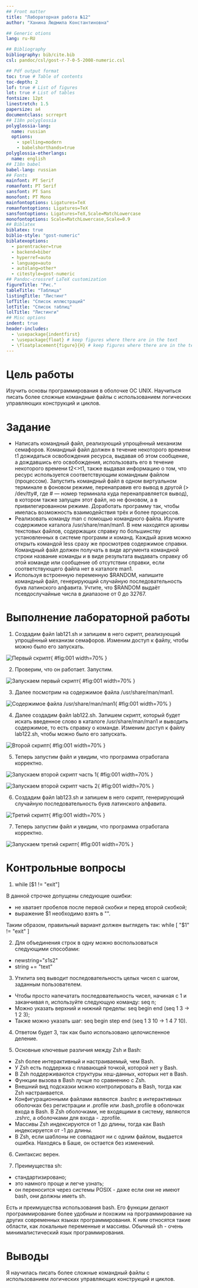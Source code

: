 ```yaml
---
## Front matter
title: "Лабораторная работа №12"
author: "Ханина Людмила Константиновна"

## Generic otions
lang: ru-RU

## Bibliography
bibliography: bib/cite.bib
csl: pandoc/csl/gost-r-7-0-5-2008-numeric.csl

## Pdf output format
toc: true # Table of contents
toc-depth: 2
lof: true # List of figures
lot: true # List of tables
fontsize: 12pt
linestretch: 1.5
papersize: a4
documentclass: scrreprt
## I18n polyglossia
polyglossia-lang:
  name: russian
  options:
	- spelling=modern
	- babelshorthands=true
polyglossia-otherlangs:
  name: english
## I18n babel
babel-lang: russian
## Fonts
mainfont: PT Serif
romanfont: PT Serif
sansfont: PT Sans
monofont: PT Mono
mainfontoptions: Ligatures=TeX
romanfontoptions: Ligatures=TeX
sansfontoptions: Ligatures=TeX,Scale=MatchLowercase
monofontoptions: Scale=MatchLowercase,Scale=0.9
## Biblatex
biblatex: true
biblio-style: "gost-numeric"
biblatexoptions:
  - parentracker=true
  - backend=biber
  - hyperref=auto
  - language=auto
  - autolang=other*
  - citestyle=gost-numeric
## Pandoc-crossref LaTeX customization
figureTitle: "Рис."
tableTitle: "Таблица"
listingTitle: "Листинг"
lofTitle: "Список иллюстраций"
lotTitle: "Список таблиц"
lolTitle: "Листинги"
## Misc options
indent: true
header-includes:
  - \usepackage{indentfirst}
  - \usepackage{float} # keep figures where there are in the text
  - \floatplacement{figure}{H} # keep figures where there are in the text
---
```


# Цель работы

Изучить основы программирования в оболочке ОС UNIX. Научиться писать более сложные командные файлы с использованием логических управляющих конструкций и циклов.

# Задание

* Написать командный файл, реализующий упрощённый механизм семафоров. Командный файл должен в течение некоторого времени t1 дожидаться освобождения ресурса, выдавая об этом сообщение, а дождавшись его освобождения, использовать его в течение некоторого времени t2<>t1, также выдавая информацию о том, что ресурс используется соответствующим командным файлом (процессом). Запустить командный файл в одном виртуальном терминале в фоновом режиме, перенаправив его вывод в другой (> /dev/tty#, где # — номер терминала куда перенаправляется вывод), в котором также запущен этот файл, но не фоновом, а в привилегированном режиме. Доработать программу так, чтобы имелась возможность взаимодействия трёх и более процессов.
* Реализовать команду man с помощью командного файла. Изучите содержимое каталога /usr/share/man/man1. В нем находятся архивы текстовых файлов, содержащих справку по большинству установленных в системе программ и команд. Каждый архив можно открыть командой less сразу же просмотрев содержимое справки. Командный файл должен получать в виде аргумента командной строки название команды и в виде результата выдавать справку об этой команде или сообщение об отсутствии справки, если соответствующего файла нет в каталоге man1.
* Используя встроенную переменную $RANDOM, напишите командный файл, генерирующий случайную последовательность букв латинского алфавита. Учтите, что $RANDOM выдаёт псевдослучайные числа в диапазоне от 0 до 32767.

# Выполнение лабораторной работы

1. Cоздадим файл lab121.sh и запишем в него скрипт, реализующий упрощённый механизм семафоров. Изменим доступ к файлу, чтобы можно было его запускать.

![Первый скрипт](image/1.1.png){ #fig:001 width=70% }

2. Проверим, что он работает. Запустим.  

![Запускаем первый скрипт](image/1.2.png){ #fig:001 width=70% }

3. Далее посмотрим на содержимое файла /usr/share/man/man1. 

![Cодержимое файла /usr/share/man/man1](image/2.1.png){ #fig:001 width=70% }

4. Далее создадим файл lab122.sh. Запишем скрипт, который будет искать введенное слово в каталоге /usr/share/man/man1 и выводить содержимое, то есть справку о команде. Изменим доступ к файлу lab122.sh, чтобы можно было его запускать.

![Второй скрипт](image/2.2.png){ #fig:001 width=70% }

5. Теперь запустим файл и увидим, что программа отработала корректно.

![Запускаем второй скрипт часть 1](image/2.3.png){ #fig:001 width=70% }

![Запускаем второй скрипт часть 2](image/2.4.png){ #fig:001 width=70% }

6. Cоздадим файл lab123.sh и запишем в него скрипт, генерирующий случайную последовательность букв латинского алфавита. 

![Третий скрипт](image/4.1.png){ #fig:001 width=70% }

7. Теперь запустим файл и увидим, что программа отработала корректно.

![Запускаем третий скрипт](image/4.2.png){ #fig:001 width=70% }

# Контрольные вопросы

1. while [$1 != "exit"]

В данной строчке допущены следующие ошибки:

* не хватает пробелов после первой скобки и перед второй скобкой;
* выражение $1 необходимо взять в "".

Таким образом, правильный вариант должен выглядеть так: while [ "$1" != "exit" ]

2. Для объединения строк в одну можно воспользоваться следующими способами:
* newstring="$s1$s2"
* string += "text"

3. Утилита seq выводит последовательность целых чисел с шагом, заданным пользователем.
*  Чтобы просто напечатать последовательность чисел, начиная с 1 и заканчивая n, используйте следующую команду: seq n;
*  Можно указать верхний и нижний пределы: seq begin end (seq 1 3 -> 1 2 3);
*  Также можно указать шаг: seq begin step end (seq 1 3 10 -> 1 4 7 10). 

4. Ответом будет 3, так как было использовано целочисленное деление. 

5. Основные ключевые различия между Zsh и Bash:
* Zsh более интерактивный и настраиваемый, чем Bash.
* У Zsh есть поддержка с плавающей точкой, которой нет у Bash.
* В Zsh поддерживаются структуры хеш-данных, которых нет в Bash.
* Функции вызова в Bash лучше по сравнению с Zsh.
* Внешний вид подсказки можно контролировать в Bash, тогда как Zsh настраивается.
* Конфигурационными файлами являются .bashrc в интерактивных оболочках без регистрации и .profile или .bash_profile в оболочках входа в Bash. В Zsh оболочками, не входящими в систему, являются .zshrc, а оболочками для входа - .zprofile.
* Массивы Zsh индексируются от 1 до длины, тогда как Bash индексируется от -1 до длины.
* В Zsh, если шаблоны не совпадают ни с одним файлом, выдается ошибка. Находясь в Баше, он остается без изменений.

6. Синтаксис верен. 

7. Преимущества sh:
* стандартизировано;
* это намного проще и легче узнать;
* он переносится через системы POSIX - даже если они не имеют bash, они должны иметь sh.

Есть и преимущества использования bash. Его функции делают программирование более удобным и похожим на программирование на других современных языках программирования. К ним относятся такие области, как локальные переменные и массивы. Обычный sh - очень минималистический язык программирования.

# Выводы

Я научилась писать более сложные командный файлы с использованием логических управляющих конструкций и циклов. 
